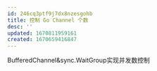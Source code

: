 ```yaml
---
id: 246cq3ptf9j7dx8nzesgohb
title: 控制 Go Channel 个数
desc: ''
updated: 1670811959161
created: 1670659416847
---
```



BufferedChannel&sync.WaitGroup实现并发数控制

```go
```
